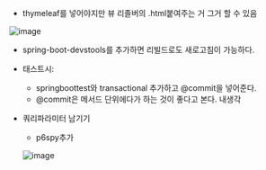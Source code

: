 - thymeleaf를 넣어야지만 뷰 리졸버의 .html붙여주는 거 그거 할 수 있음

![image](https://user-images.githubusercontent.com/108928206/195757587-11853287-18d1-4839-8ce8-c929e890c79b.png)

- spring-boot-devstools를 추가하면 리빌드로도 새로고침이 가능하다.

- 태스트시:

  - springboottest와 transactional 추가하고 @commit을 넣어준다.
  - @commit은 메서드 단위에다가 하는 것이 좋다고 본다. 내생각

- 쿼리파라미터 남기기

  - p6spy추가

  ![image](https://user-images.githubusercontent.com/108928206/195758359-25a31f12-6e61-4f84-9b9c-7560c5ef2287.png)

